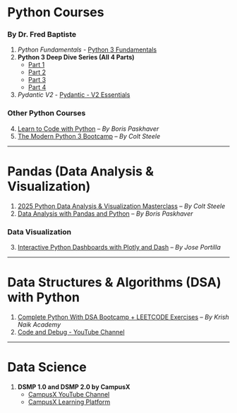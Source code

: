 # Python Courses  
### By Dr. Fred Baptiste  
1. *Python Fundamentals* - [Python 3 Fundamentals](https://www.udemy.com/course/python3-fundamentals)  
2. **Python 3 Deep Dive Series (All 4 Parts)**  
   - [Part 1](https://www.udemy.com/course/python-3-deep-dive-part-1)  
   - [Part 2](https://www.udemy.com/course/python-3-deep-dive-part-2)  
   - [Part 3](https://www.udemy.com/course/python-3-deep-dive-part-3)  
   - [Part 4](https://www.udemy.com/course/python-3-deep-dive-part-4)  
3. *Pydantic V2* - [Pydantic - V2 Essentials](https://www.udemy.com/course/pydantic/)  

### Other Python Courses  
4. [Learn to Code with Python](https://www.udemy.com/course/learn-to-code-with-python) – *By Boris Paskhaver*  
5. [The Modern Python 3 Bootcamp](https://www.udemy.com/course/the-modern-python3-bootcamp/) – *By Colt Steele*  

---

# Pandas (Data Analysis & Visualization)  
1. [2025 Python Data Analysis & Visualization Masterclass](https://www.udemy.com/course/python-data-analysis-visualization) – *By Colt Steele*  
2. [Data Analysis with Pandas and Python](https://www.udemy.com/course/data-analysis-with-pandas) – *By Boris Paskhaver*  

### Data Visualization  
3. [Interactive Python Dashboards with Plotly and Dash](https://www.udemy.com/course/interactive-python-dashboards-with-plotly-and-dash/) – *By Jose Portilla*  

---

# Data Structures & Algorithms (DSA) with Python  
1. [Complete Python With DSA Bootcamp + LEETCODE Exercises](https://www.udemy.com/course/complete-python-dsa-bootcamp/) – *By Krish Naik Academy*  
2. [Code and Debug - YouTube Channel](https://www.youtube.com/@codeanddebug)  

---

# Data Science  
1. **DSMP 1.0 and DSMP 2.0 by CampusX**  
   - [CampusX YouTube Channel](https://www.youtube.com/@campusx-official)  
   - [CampusX Learning Platform](https://learnwith.campusx.in/)  

